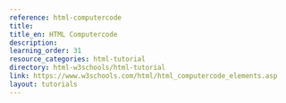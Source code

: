 ```yaml
---
reference: html-computercode
title:
title_en: HTML Computercode
description:
learning_order: 31
resource_categories: html-tutorial
directory: html-w3schools/html-tutorial
link: https://www.w3schools.com/html/html_computercode_elements.asp
layout: tutorials
---
```

